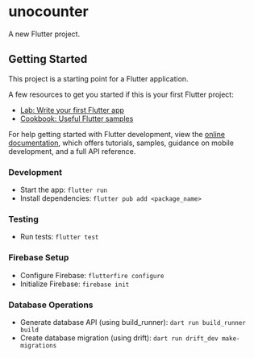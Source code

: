 # unocounter

A new Flutter project.

## Getting Started

This project is a starting point for a Flutter application.

A few resources to get you started if this is your first Flutter project:

- [Lab: Write your first Flutter app](https://docs.flutter.dev/get-started/codelab)
- [Cookbook: Useful Flutter samples](https://docs.flutter.dev/cookbook)

For help getting started with Flutter development, view the
[online documentation](https://docs.flutter.dev/), which offers tutorials,
samples, guidance on mobile development, and a full API reference.

### Development

- Start the app: `flutter run`
- Install dependencies: `flutter pub add <package_name>`

### Testing

- Run tests: `flutter test`

### Firebase Setup

- Configure Firebase: `flutterfire configure`
- Initialize Firebase: `firebase init`

### Database Operations

- Generate database API (using build_runner): `dart run build_runner build`
- Create database migration (using drift): `dart run drift_dev make-migrations`
